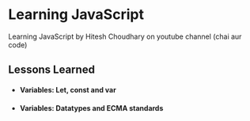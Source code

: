 # Learning JavaScript

Learning JavaScript by Hitesh Choudhary on youtube channel (chai aur code)

## Lessons Learned

- #### Variables: Let, const and var
- #### Variables: Datatypes and ECMA standards
